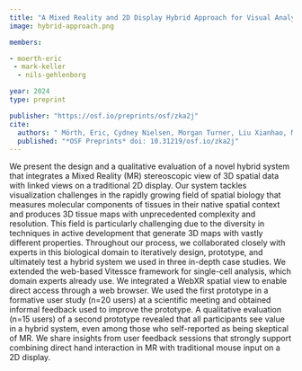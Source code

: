 ```yaml
---
title: "A Mixed Reality and 2D Display Hybrid Approach for Visual Analysis of 3D Tissue Maps"
image: hybrid-approach.png

members:

- moerth-eric
 - mark-keller
  - nils-gehlenborg

year: 2024
type: preprint

publisher: "https://osf.io/preprints/osf/zka2j"
cite:
  authors: " Mörth, Eric, Cydney Nielsen, Morgan Turner, Liu Xianhao, Mark S. Keller, Johanna Beyer, Hanspeter Pfister, Chen Zhu-Tian, Gehlenborg"
  published: "*OSF Preprints* doi: 10.31219/osf.io/zka2j"
---
```


We present the design and a qualitative evaluation of a novel hybrid system that integrates a Mixed Reality (MR) stereoscopic view of 3D spatial data with linked views on a traditional 2D display. Our system tackles visualization challenges in the rapidly growing field of spatial biology that measures molecular components of tissues in their native spatial context and produces 3D tissue maps with unprecedented complexity and resolution. This field is particularly challenging due to the diversity in techniques in active development that generate 3D maps with vastly different properties. Throughout our process, we collaborated closely with experts in this biological domain to iteratively design, prototype, and ultimately test a hybrid system we used in three in-depth case studies. We extended the web-based Vitessce framework for single-cell analysis, which domain experts already use. We integrated a WebXR spatial view to enable direct access through a web browser. We used the first prototype in a formative user study (n=20 users) at a scientific meeting and obtained informal feedback used to improve the prototype. A qualitative evaluation (n=15 users) of a second prototype revealed that all participants see value in a hybrid system, even among those who self-reported as being skeptical of MR. We share insights from user feedback sessions that strongly support combining direct hand interaction in MR with traditional mouse input on a 2D display.

